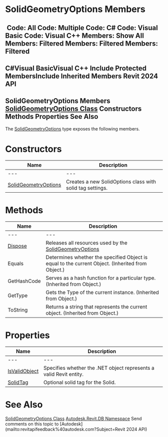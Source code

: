 # SolidGeometryOptions Members

﻿
 Code: All Code: Multiple Code: C# Code: Visual Basic Code: Visual C++  Members: Show All Members: Filtered Members: Filtered Members: Filtered   
---  
C#Visual BasicVisual C++
Include Protected MembersInclude Inherited Members
Revit 2024 API  
---  
SolidGeometryOptions Members  
[SolidGeometryOptions Class](0c5062e6-97b3-38c7-9649-27407bca1fbc.md "SolidGeometryOptions Class") Constructors Methods Properties See Also  
---  
The [SolidGeometryOptions](0c5062e6-97b3-38c7-9649-27407bca1fbc.md "SolidGeometryOptions Class") type exposes the following members.
# Constructors
| Name | Description |
| --- | --- |
| --- | --- | --- |
| [SolidGeometryOptions](0333750f-a64b-07f4-aa32-99b5f61f9008.md "SolidGeometryOptions Constructor") | Creates a new SolidOptions class with solid tag settings. |

# Methods
| Name | Description |
| --- | --- |
| --- | --- | --- |
| [Dispose](46688fe1-222f-bd75-24df-53cb04cc7efe.md "Dispose Method") | Releases all resources used by the [SolidGeometryOptions](0c5062e6-97b3-38c7-9649-27407bca1fbc.md "SolidGeometryOptions Class") |
| Equals | Determines whether the specified Object is equal to the current Object. (Inherited from Object.) |
| GetHashCode | Serves as a hash function for a particular type.  (Inherited from Object.) |
| GetType | Gets the Type of the current instance. (Inherited from Object.) |
| ToString | Returns a string that represents the current object. (Inherited from Object.) |

# Properties
| Name | Description |
| --- | --- |
| --- | --- | --- |
| [IsValidObject](f69a31c7-1783-500e-548e-4a76c88c1ff2.md "IsValidObject Property") | Specifies whether the .NET object represents a valid Revit entity. |
| [SolidTag](7957dff1-2d44-352f-47b1-d68d1f3bf15d.md "SolidTag Property") | Optional solid tag for the Solid. |

# See Also
[SolidGeometryOptions Class](0c5062e6-97b3-38c7-9649-27407bca1fbc.md "SolidGeometryOptions Class")
[Autodesk.Revit.DB Namespace](87546ba7-461b-c646-cbb1-2cb8f5bff8b2.md "Autodesk.Revit.DB Namespace")
Send comments on this topic to [Autodesk](mailto:revitapifeedback%40autodesk.com?Subject=Revit 2024 API)